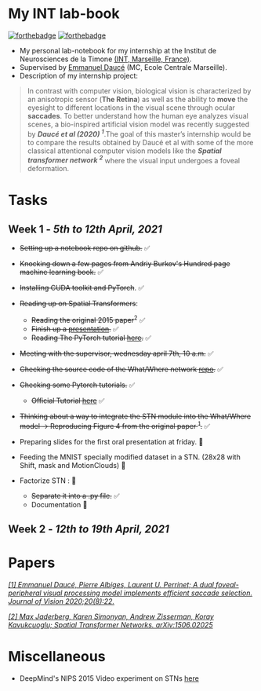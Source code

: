 # My INT lab-book
[![forthebadge](https://forthebadge.com/images/badges/made-with-crayons.svg)](https://forthebadge.com)
[![forthebadge](https://forthebadge.com/images/badges/made-with-markdown.svg)](https://forthebadge.com)

- My personal lab-notebook for my internship at the Institut de Neurosciences de la Timone [(INT, Marseille, France)](http://www.int.univ-amu.fr/).
- Supervised by [Emmanuel Daucé](http://emmanuel.dauce.free.fr/) (MC, Ecole Centrale Marseille).
- Description of my internship project:

> In contrast with computer vision, biological vision is characterized by an anisotropic sensor (**The Retina**) as well as the ability to **move** the eyesight to   different locations in the visual scene through ocular **saccades**. To better understand how the human eye analyzes visual scenes, a bio-inspired artificial  vision  model was recently suggested by ***Daucé et al (2020) <sup>1</sup>***.The goal of this master’s internship would be to compare the results obtained by Daucé et   al with some of the more classical attentional computer vision models like the ***Spatial transformer network <sup>2</sup>*** where the visual input undergoes a foveal   deformation.

# Tasks
## **Week 1** - *5th to 12th April, 2021*

- ~~Setting up a notebook repo on github.~~ ✅
- ~~Knocking down a few pages from Andriy Burkov's Hundred page machine learning book.~~ ✅
- ~~Installing CUDA toolkit and PyTorch~~. ✅

- ~~Reading up on Spatial Transformers~~:
  - ~~Reading the original 2015 paper~~<sup>2</sup> ✅
  - ~~Finish up a [presentation](https://youtu.be/6NOQC_fl1hQ).~~ ✅
  - ~~Reading The PyTorch tutorial [here](https://pytorch.org/tutorials/intermediate/spatial_transformer_tutorial.html).~~ ✅

- ~~Meeting with the supervisor, wednesday april 7th, 10 a.m.~~ ✅
- ~~Checking the source code of the What/Where network [repo](https://github.com/laurentperrinet/WhereIsMyMNIST).~~ ✅
- ~~Checking some Pytorch tutorials.~~ ✅
  - ~~Official Tutorial [here](https://pytorch.org/tutorials/beginner/basics/intro.html)~~ ✅
- ~~Thinking about a way to integrate the STN module into the What/Where model &#8594; Reproducing Figure 4 from the original paper <sup>1</sup>.~~ ✅
- Preparing slides for the first oral presentation at friday. 🚩
- Feeding the MNIST specially modified dataset in a STN. (28x28 with Shift, mask and MotionClouds) 🚩
- Factorize STN : 🚩
  - ~~Separate it into a .py file.~~ ✅
  - Documentation 🚩

## **Week 2** - *12th to 19th April, 2021*



# Papers

[*[1] Emmanuel Daucé, Pierre Albiges, Laurent U. Perrinet; A dual foveal-peripheral visual processing model implements efficient saccade selection. Journal of Vision 2020;20(8):22.*](https://jov.arvojournals.org/article.aspx?articleid=2770680)

[*[2] Max Jaderberg, Karen Simonyan, Andrew Zisserman, Koray Kavukcuoglu; Spatial Transformer Networks. arXiv:1506.02025*](https://arxiv.org/abs/1506.02025)

# Miscellaneous

- DeepMind's NIPS 2015 Video experiment on STNs [here](https://drive.google.com/file/d/0B1nQa_sA3W2iN3RQLXVFRkNXN0k/view)
